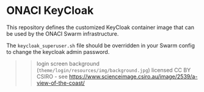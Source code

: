 ONACI KeyCloak
=========================

This repository defines the customized KeyCloak container image that can be used by the ONACI Swarm infrastructure.

The `keycloak_superuser.sh` file should be overridden in your Swarm config to change the keycloak admin password.

>> login screen background (`theme/login/resources/img/background.jpg`) licensed CC BY CSIRO - see https://www.scienceimage.csiro.au/image/2539/a-view-of-the-coast/
